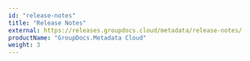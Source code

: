 ```yaml
---
id: "release-notes"
title: "Release Notes"
external: https://releases.groupdocs.cloud/metadata/release-notes/
productName: "GroupDocs.Metadata Cloud"
weight: 3
---
```

